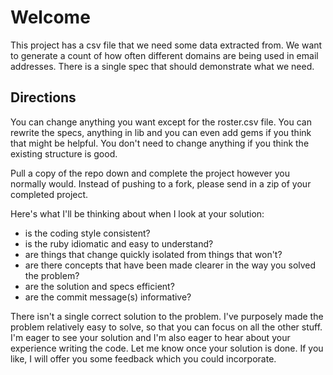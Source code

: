 # Welcome

This project has a csv file that we need some data extracted from. We want to generate a count of how often different domains are being used in email addresses. There is a single spec that should demonstrate what we need.

## Directions

You can change anything you want except for the roster.csv file. You can rewrite the specs, anything in lib and you can even add gems if you think that might be helpful. You don't need to change anything if you think the existing structure is good.

Pull a copy of the repo down and complete the project however you normally would. Instead of pushing to a fork, please send in a zip of your completed project.

Here's what I'll be thinking about when I look at your solution:

* is the coding style consistent?
* is the ruby idiomatic and easy to understand?
* are things that change quickly isolated from things that won't?
* are there concepts that have been made clearer in the way you solved the problem?
* are the solution and specs efficient?
* are the commit message(s) informative?

There isn't a single correct solution to the problem. I've purposely made the problem relatively easy to solve, so that you can focus on all the other stuff. I'm eager to see your solution and I'm also eager to hear about your experience writing the code. Let me know once your solution is done. If you like, I will offer you some feedback which you could incorporate.
